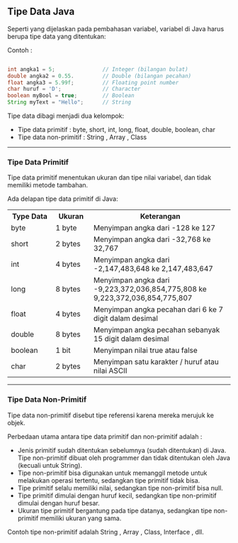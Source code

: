 ## Tipe Data Java

Seperti yang dijelaskan pada pembahasan variabel, variabel di Java harus berupa tipe data yang ditentukan:

Contoh :

```java

int angka1 = 5;               // Integer (bilangan bulat)
double angka2 = 0.55.         // Double (bilangan pecahan) 
float angka3 = 5.99f;         // Floating point number
char huruf = 'D';             // Character
boolean myBool = true;        // Boolean
String myText = "Hello";      // String

```

Tipe data dibagi menjadi dua kelompok:
- Tipe data primitif : byte, short, int, long, float, double, boolean, char
- Tipe data non-primitif : String , Array , Class

---

### Tipe Data Primitif

Tipe data primitif menentukan ukuran dan tipe nilai variabel, dan tidak memiliki metode tambahan.

Ada delapan tipe data primitif di Java:

<table>
<tbody>

<tr>
<th style="width:20%">Type Data</th>
<th style="width:17%">Ukuran</th>
<th style="width:63%">Keterangan</th>
</tr>

<tr>
<td>byte</td>
<td>1 byte</td>
<td>Menyimpan angka dari -128 ke 127</td>
</tr>

<tr>
<td>short</td>
<td>2 bytes</td>
<td>Menyimpan angka dari -32,768 ke 32,767</td>
</tr>

<tr>
<td>int</td>
<td>4 bytes</td>
<td>Menyimpan angka dari -2,147,483,648 ke 2,147,483,647</td>
</tr>

<tr>
<td>long</td>
<td>8 bytes</td>
<td>Menyimpan angka dari -9,223,372,036,854,775,808 ke 9,223,372,036,854,775,807</td>
</tr>

<tr>
<td>float</td>
<td>4 bytes</td>
<td>Menyimpan angka pecahan dari 6 ke 7 digit dalam desimal</td>
</tr>

<tr>
<td>double</td>
<td>8 bytes</td>
<td>Menyimpan angka pecahan sebanyak 15 digit dalam desimal</td>
</tr>

<tr>
<td>boolean</td>
<td>1 bit</td>
<td>Menyimpan nilai true atau false</td>
</tr>

<tr>
<td>char</td>
<td>2 bytes</td>
<td>Menyimpan satu karakter / huruf atau nilai ASCII</td>
</tr>

</tbody>
</table>

---

### Tipe Data Non-Primitif

Tipe data non-primitif disebut tipe referensi karena mereka merujuk ke objek.

Perbedaan utama antara tipe data primitif dan non-primitif adalah :
- Jenis primitif sudah ditentukan sebelumnya (sudah ditentukan) di Java. Tipe non-primitif dibuat oleh programmer dan tidak ditentukan oleh Java (kecuali untuk String).
- Tipe non-primitif bisa digunakan untuk memanggil metode untuk melakukan operasi tertentu, sedangkan tipe primitif tidak bisa.
- Tipe primitif selalu memiliki nilai, sedangkan tipe non-primitif bisa null.
- Tipe primitif dimulai dengan huruf kecil, sedangkan tipe non-primitif dimulai dengan huruf besar.
- Ukuran tipe primitif bergantung pada tipe datanya, sedangkan tipe non-primitif memiliki ukuran yang sama.

Contoh tipe non-primitif adalah String , Array , Class, Interface , dll.
